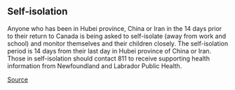 ## Self-isolation

Anyone who has been in Hubei province, China or Iran in the 14 days prior to their return to Canada is being asked to self-isolate (away from work and school) and monitor themselves and their children closely. The self-isolation period is 14 days from their last day in Hubei province of China or Iran. Those in self-isolation should contact 811 to receive supporting health information from Newfoundland and Labrador Public Health.

[Source](https://www.health.gov.nl.ca/health/publichealth/cdc/coronavirus/)
